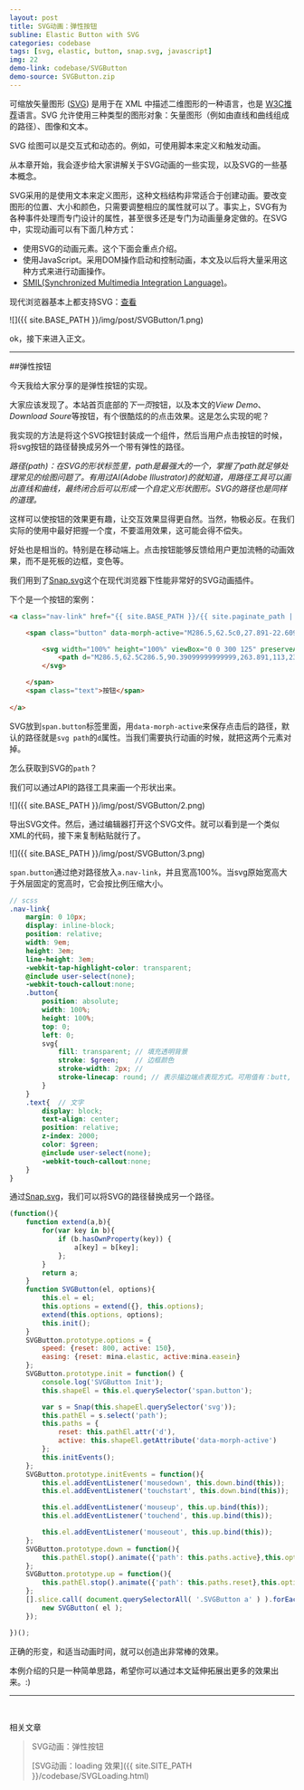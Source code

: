 ```yaml
---
layout: post
title: SVG动画：弹性按钮
subline: Elastic Button with SVG
categories: codebase
tags: [svg, elastic, button, snap.svg, javascript]
img: 22
demo-link: codebase/SVGButton
demo-source: SVGButton.zip
---
```


可缩放矢量图形 ([SVG](http://www.w3.org/TR/SVG11/intro.html)) 是用于在 XML 中描述二维图形的一种语言，也是 [W3C推荐](http://www.w3.org/TR/SVG11/intro.html)语言。SVG 允许使用三种类型的图形对象：矢量图形（例如由直线和曲线组成的路径）、图像和文本。

SVG 绘图可以是交互式和动态的。例如，可使用脚本来定义和触发动画。

从本章开始，我会逐步给大家讲解关于SVG动画的一些实现，以及SVG的一些基本概念。

SVG采用的是使用文本来定义图形，这种文档结构非常适合于创建动画。要改变图形的位置、大小和颜色，只需要调整相应的属性就可以了。事实上，SVG有为各种事件处理而专门设计的属性，甚至很多还是专门为动画量身定做的。在SVG中，实现动画可以有下面几种方式：

- 使用SVG的动画元素。这个下面会重点介绍。
- 使用JavaScript。采用DOM操作启动和控制动画，本文及以后将大量采用这种方式来进行动画操作。
- [SMIL(Synchronized Multimedia Integration Language)](http://www.w3.org/TR/2008/REC-SMIL3-20081201/)。

现代浏览器基本上都支持SVG：[查看](http://caniuse.com/#search=svg)

![]({{ site.BASE_PATH }}/img/post/SVGButton/1.png)

ok，接下来进入正文。

------------------

##弹性按钮

今天我给大家分享的是弹性按钮的实现。

大家应该发现了。本站首页底部的*下一页*按钮，以及本文的*View Demo*、*Download Soure*等按钮，有个很酷炫的的点击效果。这是怎么实现的呢？

我实现的方法是将这个SVG按钮封装成一个组件，然后当用户点击按钮的时候，将svg按钮的路径替换成另外一个带有弹性的路径。

*路径(path)：在SVG的形状标签里，path是最强大的一个，掌握了path就足够处理常见的绘图问题了。有用过AI(Adobe Illustrator)的就知道，用路径工具可以画出直线和曲线，最终闭合后可以形成一个自定义形状图形。SVG的路径也是同样的道理。*

这样可以使按钮的效果更有趣，让交互效果显得更自然。当然，物极必反。在我们实际的使用中最好把握一个度，不要滥用效果，这可能会得不偿失。

好处也是相当的。特别是在移动端上。点击按钮能够反馈给用户更加流畅的动画效果，而不是死板的边框，变色等。

我们用到了[Snap.svg](http://snapsvg.io/)这个在现代浏览器下性能非常好的SVG动画插件。

下个是一个按钮的案例：

```html
<a class="nav-link" href="{{ site.BASE_PATH }}/{{ site.paginate_path | replace: ':num', paginator.previous_page }}">

	<span class="button" data-morph-active="M286.5,62.5c0,27.891-22.609,50.5-50.5,50.5c0,0-64.355-6-86-6c-21.645,0-86,6-86,6c-27.891,0-50.5-22.609-50.5-50.5l0,0C13.5,34.609,36.109,12,64,12c0,0,64.355,6,86,6c21.645,0,86-6,86-6C263.891,12,286.5,34.609,286.5,62.5L286.5,62.5z">

		<svg width="100%" height="100%" viewBox="0 0 300 125" preserveAspectRatio="none">
			<path d="M286.5,62.5C286.5,90.39099999999999,263.891,113,236,113C236,113,171.64499999999998,113,150,113C128.355,113,64,113,64,113C36.109,113,13.5,90.39099999999999,13.5,62.5C13.5,62.5,13.5,62.5,13.5,62.5C13.5,34.609,36.109,12,64,12C64,12,128.35500000000002,12,150,12C171.645,12,236,12,236,12C263.891,12,286.5,34.609,286.5,62.5C286.5,62.5,286.5,62.5,286.5,62.5C286.5,62.5,286.5,62.5,286.5,62.5"/>
		</svg>

	</span>
	<span class="text">按钮</span>
	
</a>
```

SVG放到`span.button`标签里面，用`data-morph-active`来保存点击后的路径，默认的路径就是`svg path`的`d`属性。当我们需要执行动画的时候，就把这两个元素对掉。


怎么获取到SVG的`path`？

我们可以通过API的路径工具来画一个形状出来。


![]({{ site.BASE_PATH }}/img/post/SVGButton/2.png)

导出SVG文件。然后，通过编辑器打开这个SVG文件。就可以看到是一个类似XML的代码，接下来复制粘贴就行了。

![]({{ site.BASE_PATH }}/img/post/SVGButton/3.png)

`span.button`通过绝对路径放入`a.nav-link`，并且宽高100%。当svg原始宽高大于外层固定的宽高时，它会按比例压缩大小。

```scss
// scss
.nav-link{
	margin: 0 10px;
	display: inline-block;
	position: relative;
	width: 9em;
	height: 3em;
	line-height: 3em;
	-webkit-tap-highlight-color: transparent;
	@include user-select(none);
	-webkit-touch-callout:none;
	.button{
		position: absolute;
		width: 100%;
		height: 100%;
		top: 0;
		left: 0;
		svg{
			fill: transparent; // 填充透明背景
			stroke: $green;    // 边框颜色
			stroke-width: 2px; // 
			stroke-linecap: round; // 表示描边端点表现方式。可用值有：butt, round, square, inherit
		}
	}
	.text{  // 文字
		display: block;
		text-align: center;
		position: relative;
		z-index: 2000;
		color: $green;
		@include user-select(none);
		-webkit-touch-callout:none;
	}
}
```

通过[Snap.svg](http://snapsvg.io/)，我们可以将SVG的路径替换成另一个路径。

```javascript
(function(){
	function extend(a,b){
		for(var key in b){
			if (b.hasOwnProperty(key)) {
				a[key] = b[key];
			};
		}
		return a;
	}
	function SVGButton(el, options){
		this.el = el;
		this.options = extend({}, this.options);
		extend(this.options, options);
		this.init();
	}
	SVGButton.prototype.options = {
		speed: {reset: 800, active: 150},
		easing: {reset: mina.elastic, active:mina.easein}
	};
	SVGButton.prototype.init = function() {
		console.log('SVGButton Init');
		this.shapeEl = this.el.querySelector('span.button');

		var s = Snap(this.shapeEl.querySelector('svg'));
		this.pathEl = s.select('path');
		this.paths = {
			reset: this.pathEl.attr('d'),
			active: this.shapeEl.getAttribute('data-morph-active')
		};
		this.initEvents();
	};
	SVGButton.prototype.initEvents = function(){
		this.el.addEventListener('mousedown', this.down.bind(this));
		this.el.addEventListener('touchstart', this.down.bind(this));

		this.el.addEventListener('mouseup', this.up.bind(this));
		this.el.addEventListener('touchend', this.up.bind(this));

		this.el.addEventListener('mouseout', this.up.bind(this));
	};
	SVGButton.prototype.down = function(){
		this.pathEl.stop().animate({'path': this.paths.active},this.options.speed.active,this.options.easing.active);
	};	
	SVGButton.prototype.up = function(){
		this.pathEl.stop().animate({'path': this.paths.reset},this.options.speed.reset,this.options.easing.reset);
	};
	[].slice.call( document.querySelectorAll( '.SVGButton a' ) ).forEach( function( el ) {
		new SVGButton( el );
	});

})();
```

正确的形变，和适当动画时间，就可以创造出非常棒的效果。

本例介绍的只是一种简单思路，希望你可以通过本文延伸拓展出更多的效果出来。:)


---------

<br>

相关文章

> SVG动画：弹性按钮
>
> [SVG动画：loading 效果]({{ site.SITE_PATH }}/codebase/SVGLoading.html)